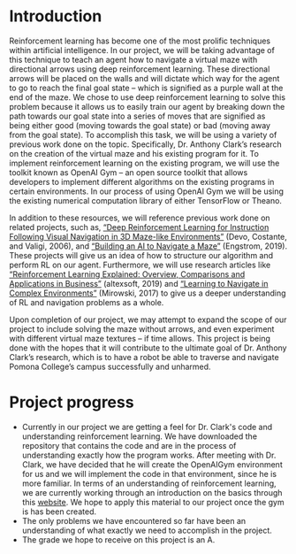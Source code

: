 <h1> 
  <b>Introduction</b> 
</h1>
  <p> 
Reinforcement learning has become one of the most prolific techniques within artificial intelligence. In our project, we will be taking advantage of this technique to teach an agent how to navigate a virtual maze with directional arrows using deep reinforcement learning. These directional arrows will be placed on the walls and will dictate which way for the agent to go to reach the final goal state – which is signified as a purple wall at the end of the maze. We chose to use deep reinforcement learning to solve this problem because it allows us to easily train our agent by breaking down the path towards our goal state into a series of moves that are signified as being either good (moving towards the goal state) or bad (moving away from the goal state). To accomplish this task, we will be using a variety of previous work done on the topic. Specifically, Dr. Anthony Clark’s research on the creation of the virtual maze and his existing program for it. To implement reinforcement learning on the existing program, we will use the toolkit known as OpenAI Gym – an open source toolkit that allows developers to implement different algorithms on the existing programs in certain environments. In our process of using OpenAI Gym we will be using the existing numerical computation library of either TensorFlow or Theano. 
</p>
<p>
 In addition to these resources, we will reference previous work done on related projects, such as, <a href="https://ieeexplore.ieee.org/abstract/document/8957297?casa_token=JTVW2Y0EiC0AAAAA:27v7m8lyZQv2Fzr_z1g_7siXz9q38bC3Y0o8gjPa3zc63nFnDR8AEF7hdET8vkxC8jyqhq8kPi0" >“Deep Reinforcement Learning for Instruction Following Visual Navigation in 3D Maze-like Environments”</a> (Devo, Costante, and Valigi, 2006), and <a href="https://magnus-engstrom.medium.com/building-an-ai-to-navigate-a-maze-899bf03f224d" >“Building an AI to Navigate a Maze”</a> (Engstrom, 2019). These projects will give us an idea of how to structure our algorithm and perform RL on our agent. Furthermore, we will use research articles like <a href="https://www.altexsoft.com/blog/datascience/reinforcement-learning-explained-overview-comparisons-and-applications-in-business/" >“Reinforcement Learning Explained: Overview, Comparisons and Applications in Business”</a> (altexsoft, 2019) and <a href="https://openreview.net/pdf?id=SJMGPrcle" >“Learning to Navigate in Complex Environments”</a> (Mirowski, 2017) to give us a deeper understanding of RL and navigation problems as a whole. 
</p>
<p>
  Upon completion of our project, we may attempt to expand the scope of our project to include solving the maze without arrows, and even experiment with different virtual maze textures – if time allows. This project is being done with the hopes that it will contribute to the ultimate goal of Dr. Anthony Clark’s research, which is to have a robot be able to traverse and navigate Pomona College’s campus successfully and unharmed.
</p>
  
 <h1> Project progress </h1>
<ul>
  <li> 
  Currently in our project we are getting a feel for Dr. Clark's code and understanding reinforcement learning. We have downloaded the repository that contains the code and are in the process of understanding exactly how the program works. After meeting with Dr. Clark, we have decided that he will create the OpenAIGym environment for us and we will implement the code in that environment, since he is more familiar. In terms of an understanding of reinforcement learning, we are currently working through an introduction on the basics through this <a href="https://simoninithomas.github.io/deep-rl-course/">website</a>. We hope to apply this material to our project once the gym is has been created.
  </li>
  <li> 
  The only problems we have encountered so far have been an understanding of what exactly we need to accomplish in the project. 
  </li>
  <li> 
The grade we hope to receive on this project is an A. 
  </li>

</ul>
